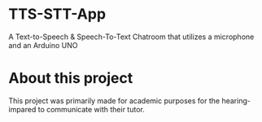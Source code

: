 # TTS-STT-App

A Text-to-Speech & Speech-To-Text Chatroom that utilizes a microphone and an Arduino UNO

# About this project

This project was primarily made for academic purposes for the hearing-impared to communicate with their tutor.
